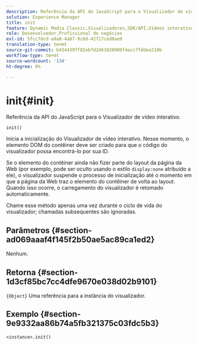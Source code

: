 ```yaml
---
description: Referência da API do JavaScript para o Visualizador de vídeo interativo.
solution: Experience Manager
title: init
feature: Dynamic Media Classic,Visualizadores,SDK/API,Vídeos interativos
role: Desenvolvedor,Profissional de negócios
exl-id: 5fcc7dcd-a9a8-4a87-9c8d-42717ced8ae9
translation-type: tm+mt
source-git-commit: b4344397f82eb7d2d61020909f4acc7fddea210b
workflow-type: tm+mt
source-wordcount: '134'
ht-degree: 0%

---
```


# init{#init}

Referência da API do JavaScript para o Visualizador de vídeo interativo.

`init()`

Inicia a inicialização do Visualizador de vídeo interativo. Nesse momento, o elemento DOM do contêiner deve ser criado para que o código do visualizador possa encontrá-lo por sua ID.

Se o elemento do contêiner ainda não fizer parte do layout da página da Web (por exemplo, pode ser oculto usando o estilo `display:none` atribuído a ele), o visualizador suspende o processo de inicialização até o momento em que a página da Web traz o elemento do contêiner de volta ao layout. Quando isso ocorre, o carregamento do visualizador é retomado automaticamente.

Chame esse método apenas uma vez durante o ciclo de vida do visualizador; chamadas subsequentes são ignoradas.

## Parâmetros {#section-ad069aaaf4f145f2b50ae5ac89ca1ed2}

Nenhum.

## Retorna {#section-1d3cf85bc7cc4dfe9670e038d02b9101}

`{Object}` Uma referência para a instância do visualizador.

## Exemplo {#section-9e9332aa86b74a5fb321375c03fdc5b3}

```
<instance>.init()
```
